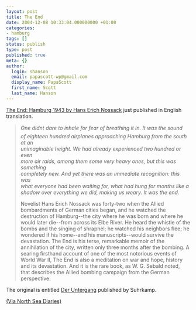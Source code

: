 ```yaml
---
layout: post
title: The End
date: 2004-12-08 10:33:04.000000000 +01:00
categories:
- hamburg
tags: []
status: publish
type: post
published: true
meta: {}
author:
  login: shanson
  email: papascott-wp@gmail.com
  display_name: PapaScott
  first_name: Scott
  last_name: Hanson
---
```

<p><a title="The End: Hamburg 1943 by Hans Erich Nossack" href="http://www.press.uchicago.edu/cgi-bin/hfs.cgi/00/16499.ctl">The End: Hamburg 1943 by Hans Erich Nossack</a> just published in English translation. </p>
<blockquote><p><em>One didnt dare to inhale for fear of breathing it in. It was the sound<br />
of eighteen hundred airplanes approaching Hamburg from the south at an<br />
unimaginable height. We had already experienced two hundred or even<br />
more air raids, among them some very heavy ones, but this was something<br />
completely new. And yet there was an immediate recognition: this was<br />
what everyone had been waiting for, what had hung for months like a<br />
shadow over everything we did, making us weary. It was the end.</em></p>
<p>Novelist Hans Erich Nossack was forty-two when the Allied bombardments of German cities began, and he watched the destruction of Hamburg--the city where he was born and where he would later die--from across its Elbe River. He heard the whistle of the bombs and the singing of shrapnel; he watched his neighbors flee; he wondered if his home--and his manuscripts--would survive the devastation. The End is his terse, remarkable memoir of the annihilation of the city, written only three months after the bombing. A searing firsthand account of one of the most notorious events of World War II, The End is also a meditation on war and hope, history and its devastation. And it is the rare book, as W. G. Sebald noted, that describes the Allied bombing campaign from the German perspective.</p></blockquote>
<p>The original is entitled <a href="http://www.amazon.de/exec/obidos/ASIN/3518015230">Der Untergang</a> published by Suhrkamp.</p>
<p><a title="North Sea Diaries - A weblog of European politics" href="http://www.north-sea.net/archives/230">(Via North Sea Diaries)</a></p>
